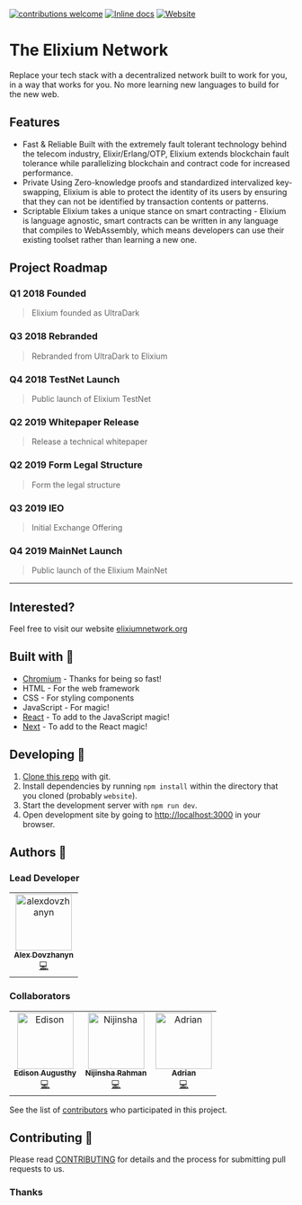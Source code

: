 [![contributions welcome](https://img.shields.io/badge/contributions-welcome-brightgreen.svg?style=flat)](https://github.com/ElixiumNetwork/website/issues)
[![Inline docs](https://img.shields.io/badge/license-MIT-green)](https://github.com/ElixiumNetwork/elixium_core/blob/master/LICENSE)
[![Website](https://img.shields.io/website?down_color=grey&down_message=offline&up_color=blue&up_message=online&url=https%3A%2F%2Fwww.elixiumnetwork.org%2F)](www.elixiumnetwork.org)
# The Elixium Network

Replace your tech stack with a decentralized network built to work for you, in a way that works for you.
No more learning new languages to build for the new web.

## Features

- Fast & Reliable
    Built with the extremely fault tolerant technology behind the telecom industry, Elixir/Erlang/OTP,
    Elixium extends blockchain fault tolerance while parallelizing blockchain and contract code for increased performance.
- Private
    Using Zero-knowledge proofs and standardized intervalized key-swapping,
    Elixium is able to protect the identity of its users by ensuring that they can not be identified by transaction contents or patterns.
- Scriptable
    Elixium takes a unique stance on smart contracting - Elixium is language agnostic,
    smart contracts can be written in any language that compiles to WebAssembly, which means developers can use their existing toolset rather than learning a new one.

## Project Roadmap

### Q1 2018 Founded
> Elixium founded as UltraDark

### Q3 2018 Rebranded
> Rebranded from UltraDark to Elixium

### Q4 2018 TestNet Launch
> Public launch of Elixium TestNet

### Q2 2019 Whitepaper Release
> Release a technical whitepaper

### Q2 2019 Form Legal Structure
> Form the legal structure

### Q3 2019 IEO
> Initial Exchange Offering

### Q4 2019 MainNet Launch
> Public launch of the Elixium MainNet

----

## Interested?
Feel free to visit our website [elixiumnetwork.org](https://www.elixiumnetwork.org/)

## Built with 🔧

* [Chromium](https://github.com/chromium/chromium) - Thanks for being so fast!
* HTML - For the web framework
* CSS - For styling components
* JavaScript - For magic!
* [React](https://reactjs.org/) - To add to the JavaScript magic!
* [Next](https://nextjs.org/) - To add to the React magic!

## Developing 👷

1. [Clone this repo](https://help.github.com/en/articles/cloning-a-repository) with git.
1. Install dependencies by running `npm install` within the directory that you cloned (probably `website`).
1. Start the development server with `npm run dev`.
1. Open development site by going to [http://localhost:3000](http://localhost:3000) in your browser.

## Authors 🔮

### Lead Developer

<table>
  <tr>
    <td align="center"><a href="https://github.com/alexdovzhanyn"><img src="https://github.com/alexdovzhanyn.png?size=100" width="100px;" alt="alexdovzhanyn"/><br /><sub><b>Alex Dovzhanyn
</b></sub></a><br /><a href="https://github.com/ElixiumNetwork/website/commits?author=alexdovzhanyn" title="Code">💻</a></td>
    
  </tr>
  
</table>

### Collaborators

<table>
  <tr>
    <td align="center"><a href="https://github.com/edisonaugusthy"><img src="https://github.com/edisonaugusthy.png?size=100" width="100px;" alt="Edison"/><br /><sub><b>Edison Augusthy</b></sub></a><br /><a href="https://github.com/ElixiumNetwork/website/commits?author=edisonaugusthy" title="Code">💻</a></td>
    <td align="center"><a href="https://github.com/Nijinsha"><img src="https://github.com/Nijinsha.png?size=100" width="100px;" alt="Nijinsha"/><br /><sub><b>Nijinsha Rahman</b></sub></a><br /><a href="https://github.com/ElixiumNetwork/website/commits?author=Nijinsha" title="Code">💻</a></td>
    <td align="center"><a href="https://github.com/Adwirawien"><img src="https://github.com/Adwirawien.png?size=100" width="100px;" alt="Adrian"/><br /><sub><b>Adrian</b></sub></a><br /><a href="https://github.com/ElixiumNetwork/website/commits?author=AndrewBastin" title="Code">💻</a></td>
    
  </tr>
  
</table>

See the list of [contributors](https://github.com/ElixiumNetwork/website/graphs/contributors) who participated in this project.


## Contributing 🍰

Please read [CONTRIBUTING](CONTRIBUTING.md) for details and the process for submitting pull requests to us.

### Thanks

